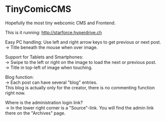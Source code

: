 # TinyComicCMS
Hopefully the most tiny webcomic CMS and Frontend. 

This is it running: http://starforce.hyperdrive.ch

Easy PC handling: Use left and right arrow keys to get previous or next post.  
-> Title beneath the mouse when over image.

Support for Tablets and Smartphones:  
-> Swipe to the left or right on the image to load the next or previous post.  
-> Title in top-left of image when touching.  

Blog function:  
-> Each post can have several "blog" entries.  
This blog is actually only for the creator, there is no commenting function right now.

Where is the administration login link?    
-> In the lower right corner is a "Source"-link. You will find the admin link there on the "Archives" page.
